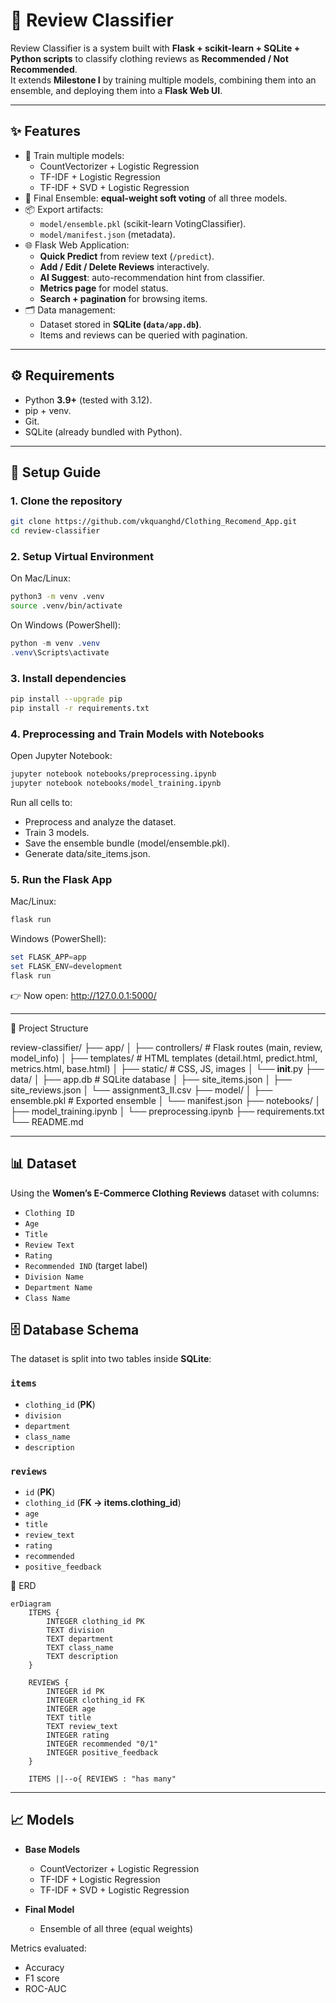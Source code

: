 # 🧾 Review Classifier 

Review Classifier is a system built with **Flask + scikit-learn + SQLite + Python scripts** to classify clothing reviews as **Recommended / Not Recommended**.  
It extends **Milestone I** by training multiple models, combining them into an ensemble, and deploying them into a **Flask Web UI**.

---

## ✨ Features

- 📝 Train multiple models:
  - CountVectorizer + Logistic Regression
  - TF-IDF + Logistic Regression
  - TF-IDF + SVD + Logistic Regression
- 🤝 Final Ensemble: **equal-weight soft voting** of all three models.
- 📦 Export artifacts:
  - `model/ensemble.pkl` (scikit-learn VotingClassifier).
  - `model/manifest.json` (metadata).
- 🌐 Flask Web Application:
  - **Quick Predict** from review text (`/predict`).
  - **Add / Edit / Delete Reviews** interactively.
  - **AI Suggest**: auto-recommendation hint from classifier.
  - **Metrics page** for model status.
  - **Search + pagination** for browsing items.
- 🗂 Data management:
  - Dataset stored in **SQLite (`data/app.db`)**.
  - Items and reviews can be queried with pagination.

---

## ⚙️ Requirements

- Python **3.9+** (tested with 3.12).
- pip + venv.
- Git.
- SQLite (already bundled with Python).

---

 ## 🚀 Setup Guide

### 1. Clone the repository
 ```bash
 git clone https://github.com/vkquanghd/Clothing_Recomend_App.git
 cd review-classifier
 ```

 ### 2. Setup Virtual Environment

 On Mac/Linux:
 ```bash
 python3 -m venv .venv
 source .venv/bin/activate
 ```

 On Windows (PowerShell):
 ```powershell
 python -m venv .venv
 .venv\Scripts\activate
 ```

 ### 3. Install dependencies
 ```bash
 pip install --upgrade pip
 pip install -r requirements.txt
 ```

### 4. Preprocessing and Train Models with Notebooks

Open Jupyter Notebook:

```bash
jupyter notebook notebooks/preprocessing.ipynb
jupyter notebook notebooks/model_training.ipynb
```
 
 Run all cells to:
 - Preprocess and analyze the dataset.
 - Train 3 models.
 - Save the ensemble bundle (model/ensemble.pkl).
 - Generate data/site_items.json.

 ### 5. Run the Flask App

 Mac/Linux:
 ```bash
 flask run
 ```

 Windows (PowerShell):
 ```powershell
 set FLASK_APP=app
 set FLASK_ENV=development
 flask run
 ```

 👉 Now open: http://127.0.0.1:5000/

 ---
📂 Project Structure

review-classifier/
 ├── app/
 │   ├── controllers/       # Flask routes (main, review, model_info)
 │   ├── templates/         # HTML templates (detail.html, predict.html, metrics.html, base.html)
 │   ├── static/            # CSS, JS, images
 │   └── __init__.py
 ├── data/
 │   ├── app.db             # SQLite database
 │   ├── site_items.json
 │   ├── site_reviews.json
 │   └── assignment3_II.csv
 ├── model/
 │   ├── ensemble.pkl       # Exported ensemble
 │   └── manifest.json
 ├── notebooks/
 │   ├── model_training.ipynb
 │   └── preprocessing.ipynb
 ├── requirements.txt
 └── README.md

 ---

 ## 📊 Dataset

 Using the **Women’s E-Commerce Clothing Reviews** dataset with columns:
 - `Clothing ID`
 - `Age`
 - `Title`
 - `Review Text`
 - `Rating`
 - `Recommended IND` (target label)
 - `Division Name`
 - `Department Name`
 - `Class Name`


## 🗄️ Database Schema

The dataset is split into two tables inside **SQLite**:

### `items`
- `clothing_id` (**PK**)  
- `division`  
- `department`  
- `class_name`  
- `description`  

### `reviews`
- `id` (**PK**)  
- `clothing_id` (**FK → items.clothing_id**)  
- `age`  
- `title`  
- `review_text`  
- `rating`  
- `recommended`  
- `positive_feedback`  


📐 ERD

```mermaid
erDiagram
    ITEMS {
        INTEGER clothing_id PK
        TEXT division
        TEXT department
        TEXT class_name
        TEXT description
    }

    REVIEWS {
        INTEGER id PK
        INTEGER clothing_id FK
        INTEGER age
        TEXT title
        TEXT review_text
        INTEGER rating
        INTEGER recommended "0/1"
        INTEGER positive_feedback
    }

    ITEMS ||--o{ REVIEWS : "has many"
```
---


 ## 📈 Models

- **Base Models**
  - CountVectorizer + Logistic Regression  
  - TF-IDF + Logistic Regression  
  - TF-IDF + SVD + Logistic Regression  

- **Final Model**
  - Ensemble of all three (equal weights)  

 Metrics evaluated:
 - Accuracy
 - F1 score
 - ROC-AUC

